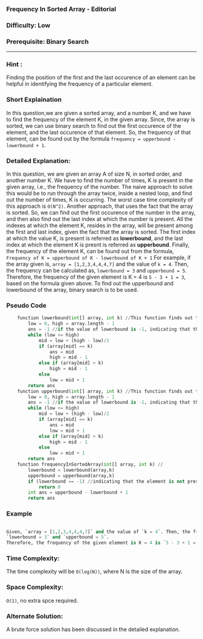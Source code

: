 ### **Frequency In Sorted Array - Editorial**
### **Difficulty**: Low
### **Prerequisite: Binary Search**
---
### **Hint** :
Finding the position of the first and the last occurence of an element can be helpful in identifying the frequency of a particular element. 
### **Short Explaination**
In this question,we are given a sorted array, and a number K, and we have to find the frequency of the element K, in the given array. Since, the array is sorted, we can use binary search to find out the first occurence of the element, and the last occurence of that element. So, the frequency of that element, can be found out by the formula
`frequency = upperbound - lowerbound + 1`.
### **Detailed Explanation**:
In this question, we are given an array A of size N, in sorted order, and another number K. We have to find the number of times, K is present in the given array, i.e., the frequency of the number. The naive approach to solve this would be to run through the array twice, inside a nested loop, and find out the number of times, K is occurring. The worst case time complexity of this approach is `O(N^2)`. 
Another approach, that uses the fact that the array is sorted. So, we can find out the first occurence of the number in the array, and then also find out the last index at which the number is present. All the indexes at which the element K, resides in the array, will be present among  the first and last index, given the fact that the array is sorted. The first index at which the value K, is present is referred as __lowerbound__, and the last index at which the element K is presnt is referred as __upperbound__. Finally, the frequency of the element K, can be found out from the formula,
			`Frequency of K = upperbound of K - lowerbound of K + 1`
For example, if the array given is, `array = [1,2,3,4,4,4,7]` and the value of `k = 4`. Then, the frequency can be calculated as,
`lowerbound = 3` and `upperbound = 5`. Therefore, the frequency of the given element is K = 4 is `5 - 3 + 1 = 3`, based on the formula given above. 
To find out the upperbound and lowerbound of the array, binary search is to be used.

### **Pseudo Code**
```python
	function lowerbound(int[] array, int k) //This function finds out the lowerbound of K
		low = 0, high = array.length - 1
		ans = -1 //if the value of lowerbound is -1, indicating that the element is not present.
		while (low <= high)
			mid = low + (high - low)/2
			if (array[mid] == k)
				ans = mid
				high = mid - 1
			else if (array[mid] > k)
				high = mid - 1
			else 
				low = mid + 1
		return ans
	function upperbound(int[] array, int k) //This function finds out the upperbound of K
		low = 0, high = array.length - 1
		ans = -1 //if the value of lowerbound is -1, indicating that the element is not present.
		while (low <= high)
			mid = low + (high - low)/2
			if (array[mid] == k)
				ans = mid
				low = mid + 1
			else if (array[mid] > k)
				high = mid - 1
			else 
				low = mid + 1
		return ans
	function frequencyInSortedArray(int[] array, int k) //
		lowerbound = lowerbound(array,k)
		upperbound = upperbound(array,k)
		if (lowerbound == -1) //indicating that the element is not present
			return 0
		int ans = upperbound - lowerbound + 1
		return ans
```
### Example
```python

Given, `array = [1,2,3,4,4,4,7]` and the value of `k = 4`. Then, the frequency can be calculated as,
`lowerbound = 3` and `upperbound = 5`. 
Therefore, the frequency of the given element is K = 4 is `5 - 3 + 1 = 3`, based on the formula given above. 

```

### **Time Complexity**:
The time complexity will be `O(log(N))`, where N is the size of the array.

### **Space Complexity**:

`O(1)`, no extra spce required.

### **Alternate Solution**:
A brute force solution has been discussed in the detailed explanation.
